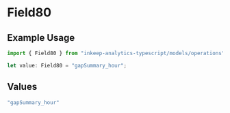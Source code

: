 # Field80

## Example Usage

```typescript
import { Field80 } from "inkeep-analytics-typescript/models/operations";

let value: Field80 = "gapSummary_hour";
```

## Values

```typescript
"gapSummary_hour"
```
